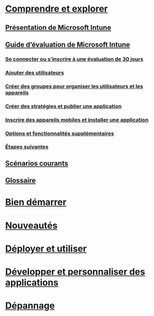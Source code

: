 # [Comprendre et explorer](introduction-to-microsoft-intune.md)
## [Présentation de Microsoft Intune](introduction-to-microsoft-intune.md)
## [Guide d’évaluation de Microsoft Intune](get-started-with-a-30-day-trial-of-microsoft-intune.md)
### [Se connecter ou s’inscrire à une évaluation de 30 jours](get-started-with-a-30-day-trial-of-microsoft-intune-step-1.md)
### [Ajouter des utilisateurs](get-started-with-a-30-day-trial-of-microsoft-intune-step-2.md)
### [Créer des groupes pour organiser les utilisateurs et les appareils](get-started-with-a-30-day-trial-of-microsoft-intune-step-3.md)
### [Créer des stratégies et publier une application](get-started-with-a-30-day-trial-of-microsoft-intune-step-4.md)
### [Inscrire des appareils mobiles et installer une application](get-started-with-a-30-day-trial-of-microsoft-intune-step-5.md)
### [Options et fonctionnalités supplémentaires](get-started-with-a-30-day-trial-of-microsoft-intune-step-6.md)
### [Étapes suivantes](get-started-with-a-30-day-trial-of-microsoft-intune-step-7.md)
## [Scénarios courants](common-ways-to-use-intune.md)
## [Glossaire](intune-glossary.md)

# [Bien démarrer](/intune/get-started/what-to-know-before-you-start-microsoft-intune)
# [Nouveautés](/intune/whats-new/whats-new-in-microsoft-intune)
<!-- # [Plan and Design](/intune/plan-design/ways-to-do-enterprise-mobility) -->
# [Déployer et utiliser](/intune/deploy-use/overview-of-device-and-app-lifecycles-in-microsoft-intune)
# [Développer et personnaliser des applications](/intune/develop/intune-app-sdk)
# [Dépannage](/intune/troubleshoot/general-troubleshooting-tips-for-microsoft-intune)


<!--HONumber=Nov16_HO2-->


